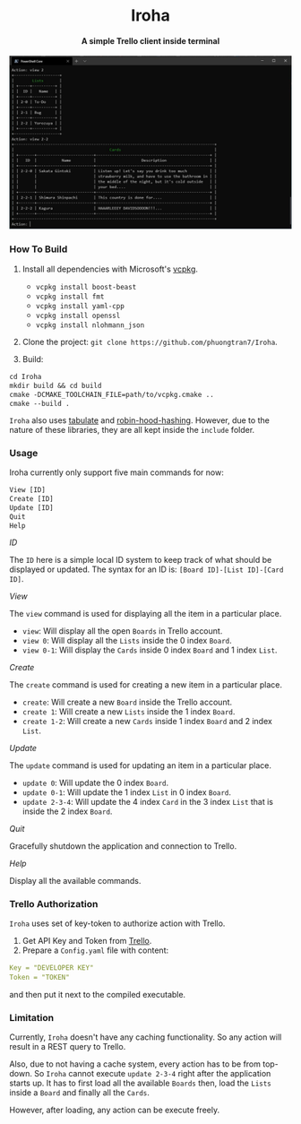 <h1 align="center">
  Iroha
  <br>
</h1>

<h4 align="center">A simple Trello client inside terminal</h4>

![screenshot](/Iroha_Sample.JPG)

### How To Build

1. Install all dependencies with Microsoft's [vcpkg](https://github.com/Microsoft/vcpkg).
    * `vcpkg install boost-beast`
    * `vcpkg install fmt`
    * `vcpkg install yaml-cpp`
    * `vcpkg install openssl`
    * `vcpkg install nlohmann_json`

2. Clone the project: `git clone https://github.com/phuongtran7/Iroha`.
3. Build:

```
cd Iroha
mkdir build && cd build
cmake -DCMAKE_TOOLCHAIN_FILE=path/to/vcpkg.cmake ..
cmake --build .
```

`Iroha` also uses [tabulate](https://github.com/p-ranav/tabulate) and [robin-hood-hashing](https://github.com/martinus/robin-hood-hashing). However, due to the nature of these libraries, they are all kept inside the `include` folder.

### Usage

Iroha currently only support five main commands for now:

    View [ID]
    Create [ID]
    Update [ID]
    Quit
    Help

*ID*

The `ID` here is a simple local ID system to keep track of what should be displayed or updated. The syntax for an ID is: `[Board ID]-[List ID]-[Card ID]`.

*View*

The `view` command is used for displaying all the item in a particular place.

* `view`: Will display all the open `Boards` in Trello account.
* `view 0`: Will display all the `Lists` inside the 0 index `Board`.
* `view 0-1`: Will display the `Cards` inside 0 index `Board` and 1 index `List`.

*Create*

The `create` command is used for creating a new item in a particular place.

* `create`: Will create a new `Board` inside the Trello account.
* `create 1`: Will create a new `Lists` inside the 1 index `Board`.
* `create 1-2`: Will create a new `Cards` inside 1 index `Board` and 2 index `List`.

*Update*

The `update` command is used for updating an item in a particular place.

* `update 0`: Will update the 0 index `Board`.
* `update 0-1`: Will update the 1 index `List` in 0 index `Board`.
* `update 2-3-4`: Will update the 4 index `Card` in the 3 index `List` that is inside the 2 index `Board`.

*Quit*

Gracefully shutdown the application and connection to Trello.

*Help*

Display all the available commands.

### Trello Authorization

`Iroha` uses set of key-token to authorize action with Trello.

1. Get API Key and Token from [Trello](https://developer.atlassian.com/cloud/trello/guides/rest-api/api-introduction/).
2. Prepare a `Config.yaml` file with content:

```yaml
Key = "DEVELOPER KEY"
Token = "TOKEN"
```
and then put it next to the compiled executable.

### Limitation

Currently, `Iroha` doesn't have any caching functionality. So any action will result in a REST query to Trello.

Also, due to not having a cache system, every action has to be from top-down. So `Iroha` cannot execute `update 2-3-4` right after the application starts up. It has to first load all the available `Boards` then, load the `Lists` inside a `Board` and finally all the `Cards`.

However, after loading, any action can be execute freely.
